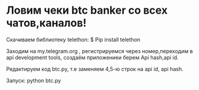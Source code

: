 # Ловим чеки btc banker со всех чатов,каналов!

Скачиваем библиотеку telethon:
$ Pip install telethon
 
Заходим на my.telegram.org , регистрируемся через номер,переходим в api development tools, создаём приложениеи берем Api hash,api id.

Редактируем код btc.py, т.е заменяем 4,5-ю строк на api id, api hash.

Запуск:
python btc.py
